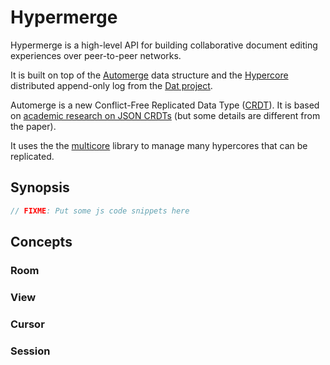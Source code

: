 # Hypermerge

Hypermerge is a high-level API for building collaborative document editing experiences over peer-to-peer networks.

It is built on top of the [Automerge](https://github.com/automerge/automerge) data structure and the [Hypercore](https://github.com/mafintosh/hypercore) distributed append-only log from the [Dat project](https://datproject.org/).

Automerge is a new Conflict-Free Replicated Data Type
  ([CRDT](https://en.wikipedia.org/wiki/Conflict-free_replicated_data_type)). It is based on [academic research on JSON CRDTs](https://arxiv.org/abs/1608.03960) (but some details are different from the paper).

It uses the the [multicore](README-multicore.md) library to manage many hypercores that can be replicated.

## Synopsis

``` js
// FIXME: Put some js code snippets here
```

## Concepts

### Room

### View

### Cursor

### Session